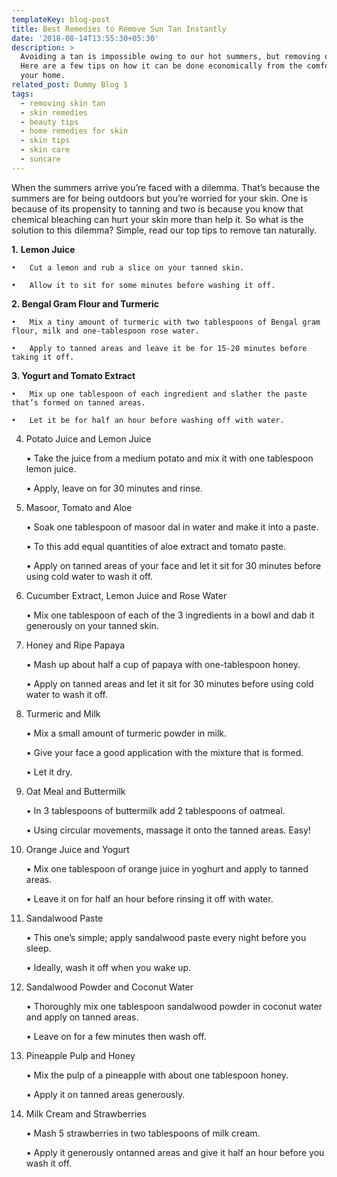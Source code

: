 ```yaml
---
templateKey: blog-post
title: Best Remedies to Remove Sun Tan Instantly
date: '2018-08-14T13:55:30+05:30'
description: >
  Avoiding a tan is impossible owing to our hot summers, but removing one isn’t.
  Here are a few tips on how it can be done economically from the comfort of
  your home.
related_post: Dummy Blog 1
tags:
  - removing skin tan
  - skin remedies
  - beauty tips
  - home remedies for skin
  - skin tips
  - skin care
  - suncare
---
```

When the summers arrive you’re faced with a dilemma. That’s because the summers are for being outdoors but you’re worried for your skin. One is because of its propensity to tanning and two is because you know that chemical bleaching can hurt your skin more than help it. So what is the solution to this dilemma? Simple, read our top tips to remove tan naturally.

**1.** **Lemon Juice**

	•	Cut a lemon and rub a slice on your tanned skin.

	•	Allow it to sit for some minutes before washing it off.



**2. Bengal Gram Flour and Turmeric**

	•	Mix a tiny amount of turmeric with two tablespoons of Bengal gram flour, milk and one-tablespoon rose water.

	•	Apply to tanned areas and leave it be for 15-20 minutes before taking it off.



**3. Yogurt and Tomato Extract**

	•	Mix up one tablespoon of each ingredient and slather the paste that’s formed on tanned areas.

	•	Let it be for half an hour before washing off with water.



4. Potato Juice and Lemon Juice

	•	Take the juice from a medium potato and mix it with one tablespoon lemon juice.

	•	Apply, leave on for 30 minutes and rinse.



5. Masoor, Tomato and Aloe

	•	Soak one tablespoon of masoor dal in water and make it into a paste.

	•	To this add equal quantities of aloe extract and tomato paste.

	•	Apply on tanned areas of your face and let it sit for 30 minutes before using cold water to wash it off.



6. Cucumber Extract, Lemon Juice and Rose Water

	•	Mix one tablespoon of each of the 3 ingredients in a bowl and dab it generously on your tanned skin.



7. Honey and Ripe Papaya

	•	Mash up about half a cup of papaya with one-tablespoon honey.

	•	Apply on tanned areas and let it sit for 30 minutes before using cold water to wash it off.



8. Turmeric and Milk

	•	Mix a small amount of turmeric powder in milk.

	•	Give your face a good application with the mixture that is formed.

	•	Let it dry.



9. Oat Meal and Buttermilk

	•	In 3 tablespoons of buttermilk add 2 tablespoons of oatmeal.

	•	Using circular movements, massage it onto the tanned areas. Easy!



10. Orange Juice and Yogurt

	•	Mix one tablespoon of orange juice in yoghurt and apply to tanned areas.

	•	Leave it on for half an hour before rinsing it off with water.



11. Sandalwood Paste

	•	This one’s simple; apply sandalwood paste every night before you sleep.

	•	Ideally, wash it off when you wake up.



12. Sandalwood Powder and Coconut Water

	•	Thoroughly mix one tablespoon sandalwood powder in coconut water and apply on tanned areas.

	•	Leave on for a few minutes then wash off.



13. Pineapple Pulp and Honey

	•	Mix the pulp of a pineapple with about one tablespoon honey.

	•	Apply it on tanned areas generously.



14. Milk Cream and Strawberries

	•	Mash 5 strawberries in two tablespoons of milk cream.

	•	Apply it generously ontanned areas and give it half an hour before you wash it off.
